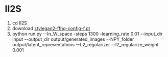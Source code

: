 # II2S

1. cd II2S
2. download [stylegan2-ffhq-config-f.pt](https://drive.google.com/file/d/1rKxxPm4FHnna1E-D5fBsj5gjG0sWnodr/view?usp=sharing)
3. python run.py --In_W_space -steps 1300  -learning_rate 0.01 --input_dir input --output_dir output/generated_images --NPY_folder output/latent_representations --L2_regularizer --l2_regularize_weight 0.001
